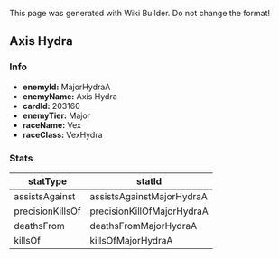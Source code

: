 <span class="wiki-builder">This page was generated with Wiki Builder. Do not change the format!</span>

## Axis Hydra
### Info
* **enemyId:** MajorHydraA
* **enemyName:** Axis Hydra
* **cardId:** 203160
* **enemyTier:** Major
* **raceName:** Vex
* **raceClass:** VexHydra

### Stats
statType | statId
-------- | ------
assistsAgainst | assistsAgainstMajorHydraA
precisionKillsOf | precisionKillOfMajorHydraA
deathsFrom | deathsFromMajorHydraA
killsOf | killsOfMajorHydraA

